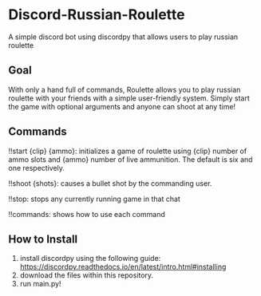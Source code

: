 # Discord-Russian-Roulette
A simple discord bot using discordpy that allows users to play russian roulette

## Goal
With only a hand full of commands, Roulette allows you to play russian roulette with your friends with a simple user-friendly system. Simply start the game with optional arguments and anyone can shoot at any time! 

## Commands
!!start {clip} {ammo}: initializes a game of roulette using {clip} number of ammo slots and {ammo} number of live ammunition. The default is six and one respectively.

!!shoot {shots}: causes a bullet shot by the commanding user. 

!!stop: stops any currently running game in that chat 

!!commands: shows how to use each command

## How to Install
1. install discordpy using the following guide: https://discordpy.readthedocs.io/en/latest/intro.html#installing
2. download the files within this repository.
3. run main.py!
